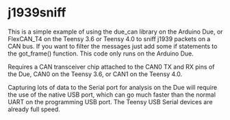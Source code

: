 j1939sniff
==========

This is a simple example of using the  due_can  library on the Arduino Due, or
  FlexCAN_T4  on the Teensy 3.6 or Teensy 4.0 to sniff
j1939 packets on a CAN bus.  If you want to filter the messages
just add some if statements to the  got_frame()  function.  This
code only runs on the Arduino Due.

Requires a CAN transceiver chip attached to the CAN0 TX and RX 
pins of the Due, CAN0 on the Teensy 3.6, or CAN1 on the Teensy 4.0.

Capturing lots of data to the Serial port for analysis on the Due will require
the use of the native USB port, which can go much faster than the
normal UART on the programming USB port. The Teensy USB Serial devices are
already full speed.
